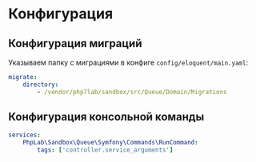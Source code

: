 # Конфигурация

## Конфигурация миграций

Указываем папку с миграциями в конфиге `config/eloquent/main.yaml`:

```yaml
migrate:
    directory:
        - /vendor/php7lab/sandbox/src/Queue/Domain/Migrations
```

## Конфигурация консольной команды

```yaml
services:
    PhpLab\Sandbox\Queue\Symfony\Commands\RunCommand:
        tags: ['controller.service_arguments']
```
